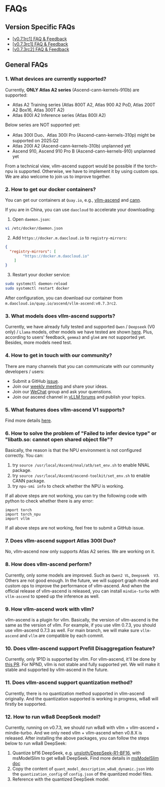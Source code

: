 # FAQs

## Version Specific FAQs

- [[v0.7.1rc1] FAQ & Feedback](https://github.com/vllm-project/vllm-ascend/issues/19)
- [[v0.7.3rc1] FAQ & Feedback](https://github.com/vllm-project/vllm-ascend/issues/267)
- [[v0.7.3rc2] FAQ & Feedback](https://github.com/vllm-project/vllm-ascend/issues/418)

## General FAQs

### 1. What devices are currently supported?

Currently, **ONLY Atlas A2 series**  (Ascend-cann-kernels-910b) are supported:

- Atlas A2 Training series (Atlas 800T A2, Atlas 900 A2 PoD, Atlas 200T A2 Box16, Atlas 300T A2)
- Atlas 800I A2 Inference series (Atlas 800I A2)

Below series are NOT supported yet:
- Atlas 300I Duo、Atlas 300I Pro (Ascend-cann-kernels-310p) might be supported on 2025.Q2
- Atlas 200I A2 (Ascend-cann-kernels-310b) unplanned yet
- Ascend 910, Ascend 910 Pro B (Ascend-cann-kernels-910) unplanned yet

From a technical view, vllm-ascend support would be possible if the torch-npu is supported. Otherwise, we have to implement it by using custom ops. We are also welcome to join us to improve together.

### 2. How to get our docker containers?

You can get our containers at `Quay.io`, e.g., [<u>vllm-ascend</u>](https://quay.io/repository/ascend/vllm-ascend?tab=tags) and [<u>cann</u>](https://quay.io/repository/ascend/cann?tab=tags).

If you are in China, you can use `daocloud` to accelerate your downloading:

1) Open `daemon.json`:

```bash
vi /etc/docker/daemon.json
```

2) Add `https://docker.m.daocloud.io` to `registry-mirrors`:

```json
{
  "registry-mirrors": [
        "https://docker.m.daocloud.io"
    ]
}
```

3) Restart your docker service:

```bash
sudo systemctl daemon-reload
sudo systemctl restart docker
```

After configuration, you can download our container from `m.daocloud.io/quay.io/ascend/vllm-ascend:v0.7.3rc2`.

### 3. What models does vllm-ascend supports?

Currently, we have already fully tested and supported `Qwen` / `Deepseek` (V0 only) / `Llama` models, other models we have tested are shown [<u>here</u>](https://vllm-ascend.readthedocs.io/en/latest/user_guide/supported_models.html). Plus, according to users' feedback, `gemma3` and `glm4` are not supported yet. Besides, more models need test.

### 4. How to get in touch with our community?

There are many channels that you can communicate with our community developers / users:

- Submit a GitHub [<u>issue</u>](https://github.com/vllm-project/vllm-ascend/issues?page=1).
- Join our [<u>weekly meeting</u>](https://docs.google.com/document/d/1hCSzRTMZhIB8vRq1_qOOjx4c9uYUxvdQvDsMV2JcSrw/edit?tab=t.0#heading=h.911qu8j8h35z) and share your ideas.
- Join our [<u>WeChat</u>](https://github.com/vllm-project/vllm-ascend/issues/227) group and ask your quenstions.
- Join our ascend channel in [<u>vLLM forums</u>](https://discuss.vllm.ai/c/hardware-support/vllm-ascend-support/6) and publish your topics.

### 5. What features does vllm-ascend V1 supports?

Find more details [<u>here</u>](https://github.com/vllm-project/vllm-ascend/issues/414).

### 6. How to solve the problem of "Failed to infer device type" or "libatb.so: cannot open shared object file"?

Basically, the reason is that the NPU environment is not configured correctly. You can:
1. try `source /usr/local/Ascend/nnal/atb/set_env.sh` to enable NNAL package.
2. try `source /usr/local/Ascend/ascend-toolkit/set_env.sh` to enable CANN package.
3. try `npu-smi info` to check whether the NPU is working.

If all above steps are not working, you can try the following code with python to check whether there is any error:

```
import torch
import torch_npu
import vllm
```

If all above steps are not working, feel free to submit a GitHub issue.

### 7. Does vllm-ascend support Atlas 300I Duo?

No, vllm-ascend now only supports Atlas A2 series. We are working on it.

### 8. How does vllm-ascend perform?

Currently, only some models are improved. Such as `Qwen2 VL`, `Deepseek  V3`. Others are not good enough. In the future, we will support graph mode and custom ops to improve the performance of vllm-ascend. And when the official release of vllm-ascend is released, you can install `mindie-turbo` with `vllm-ascend` to speed up the inference as well.

### 9. How vllm-ascend work with vllm?
vllm-ascend is a plugin for vllm. Basically, the version of vllm-ascend is the same as the version of vllm. For example, if you use vllm 0.7.3, you should use vllm-ascend 0.7.3 as well. For main branch, we will make sure `vllm-ascend` and `vllm` are compatible by each commit.

### 10. Does vllm-ascend support Prefill Disaggregation feature?

Currently, only 1P1D is supported by vllm. For vllm-ascend, it'll be done by [this PR](https://github.com/vllm-project/vllm-ascend/pull/432). For NPND, vllm is not stable and fully supported yet. We will make it stable and supported by vllm-ascend in the future.

### 11. Does vllm-ascend support quantization method?

Currently, there is no quantization method supported in vllm-ascend originally. And the quantization supported is working in progress, w8a8 will firstly be supported.

### 12. How to run w8a8 DeepSeek model?

Currently, running on v0.7.3, we should run w8a8 with vllm + vllm-ascend + mindie-turbo. And we only need vllm + vllm-ascend when v0.8.X is released. After installing the above packages, you can follow the steps below to run w8a8 DeepSeek:

1. Quantize bf16 DeepSeek, e.g. [unsloth/DeepSeek-R1-BF16](https://modelscope.cn/models/unsloth/DeepSeek-R1-BF16), with msModelSlim to get w8a8 DeepSeek. Find more details in [msModelSlim doc](https://gitee.com/ascend/msit/tree/master/msmodelslim/msmodelslim/pytorch/llm_ptq)
2. Copy the content of `quant_model_description_w8a8_dynamic.json` into the `quantization_config` of `config.json` of the quantized model files.
3. Reference with the quantized DeepSeek model.
